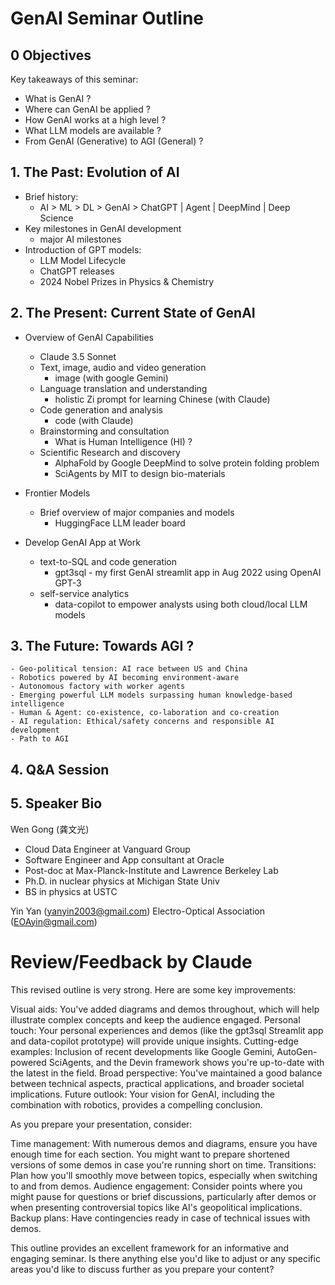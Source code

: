 # GenAI Seminar Outline 

## 0 Objectives
Key takeaways of this seminar:

- What is GenAI ?
- Where can GenAI be applied ?
- How GenAI works at a high level ?
- What LLM models are available ?
- From GenAI (Generative) to AGI (General) ?

## 1. The Past: Evolution of AI
   - Brief history: 
     - <DIAGRAM> AI > ML > DL > GenAI > ChatGPT | Agent | DeepMind | Deep Science
   - Key milestones in GenAI development
     - <DIAGRAM> major AI milestones
   - Introduction of GPT models:
     - LLM Model Lifecycle
     - ChatGPT releases
     - 2024 Nobel Prizes in Physics & Chemistry

## 2. The Present: Current State of GenAI
   - Overview of GenAI Capabilities
      - <DEMO> Claude 3.5 Sonnet
      - Text, image, audio and video generation
        - <DEMO> image (with google Gemini)
      - Language translation and understanding
        - <DEMO> holistic Zi prompt for learning Chinese (with Claude)
      - Code generation and analysis
        - <DEMO> code (with Claude)
      - Brainstorming and consultation
        - What is Human Intelligence (HI) ?
      - Scientific Research and discovery
        - AlphaFold by Google DeepMind to solve protein folding problem
        - SciAgents by MIT to design bio-materials

   - Frontier Models
      - Brief overview of major companies and models
        - <DIAGRAM> HuggingFace LLM leader board

   - Develop GenAI App at Work
      - text-to-SQL and code generation
        - <DEMO> gpt3sql - my first GenAI streamlit app in Aug 2022 using OpenAI GPT-3
      - self-service analytics
        - <DEMO> data-copilot to empower analysts using both cloud/local LLM models

## 3. The Future: Towards AGI ?
    - Geo-political tension: AI race between US and China
    - Robotics powered by AI becoming environment-aware
    - Autonomous factory with worker agents
    - Emerging powerful LLM models surpassing human knowledge-based intelligence
    - Human & Agent: co-existence, co-laboration and co-creation
    - AI regulation: Ethical/safety concerns and responsible AI development
    - Path to AGI

## 4. Q&A Session

## 5. Speaker Bio
Wen Gong (龚文光)
- Cloud Data Engineer at Vanguard Group
- Software Engineer and App consultant at Oracle
- Post-doc at Max-Planck-Institute and Lawrence Berkeley Lab
- Ph.D. in nuclear physics at Michigan State Univ
- BS in physics at USTC

Yin Yan (yanyin2003@gmail.com)
Electro-Optical Association (EOAyin@gmail.com)


# Review/Feedback by Claude

This revised outline is very strong. Here are some key improvements:

Visual aids: You've added diagrams and demos throughout, which will help illustrate complex concepts and keep the audience engaged.
Personal touch: Your personal experiences and demos (like the gpt3sql Streamlit app and data-copilot prototype) will provide unique insights.
Cutting-edge examples: Inclusion of recent developments like Google Gemini, AutoGen-powered SciAgents, and the Devin framework shows you're up-to-date with the latest in the field.
Broad perspective: You've maintained a good balance between technical aspects, practical applications, and broader societal implications.
Future outlook: Your vision for GenAI, including the combination with robotics, provides a compelling conclusion.

As you prepare your presentation, consider:

Time management: With numerous demos and diagrams, ensure you have enough time for each section. You might want to prepare shortened versions of some demos in case you're running short on time.
Transitions: Plan how you'll smoothly move between topics, especially when switching to and from demos.
Audience engagement: Consider points where you might pause for questions or brief discussions, particularly after demos or when presenting controversial topics like AI's geopolitical implications.
Backup plans: Have contingencies ready in case of technical issues with demos.

This outline provides an excellent framework for an informative and engaging seminar. Is there anything else you'd like to adjust or any specific areas you'd like to discuss further as you prepare your content?